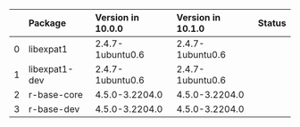 <!-- markdown-link-check-disable -->

|    | Package       | Version in 10.0.0   | Version in 10.1.0   | Status   |
|---:|:--------------|:--------------------|:--------------------|:---------|
|  0 | libexpat1     | 2.4.7-1ubuntu0.6    | 2.4.7-1ubuntu0.6    |          |
|  1 | libexpat1-dev | 2.4.7-1ubuntu0.6    | 2.4.7-1ubuntu0.6    |          |
|  2 | r-base-core   | 4.5.0-3.2204.0      | 4.5.0-3.2204.0      |          |
|  3 | r-base-dev    | 4.5.0-3.2204.0      | 4.5.0-3.2204.0      |          |